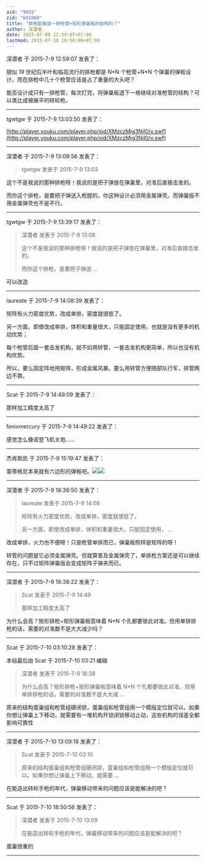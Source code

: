 ```yaml
---
aid: "9025"
zid: "601060"
title: "排枪能做成一排枪管+矩形弹巢板的结构吗？"
author: 深潜者
date: 2015-07-09 12:59:07+07:00
lastmod: 2015-07-10 18:50:00+07:00
---
```


深潜者 于 2015-7-9 12:59:07 发表了：

貌似 19 世纪后半叶和临高流行的排枪都是 N\*N 个枪管+N\*N 个弹巢的弹板设计。而在排枪中几十个枪管应该是占了重量的大头吧？

能否设计成只有一排枪管，每次打完，将弹巢板退下一格继续对准枪管的结构？可以类比成被展平的转轮枪。

---

tgwtgw 于 2015-7-9 13:03:50 发表了：

[http://player.youku.com/player.php/sid/XMzczMjg3NjI0/v.swf](http://player.youku.com/player.php/sid/XMzczMjg3NjI0/v.swf)

---

深潜者 于 2015-7-9 13:08:56 发表了：

> tgwtgw 发表于 2015-7-9 13:03

这个不是我说的那种排枪呀！我说的是把子弹放在弹巢里，对准后直接击发的。

而你这个排枪，是要把子弹送入枪膛的。你这种设计必须用金属弹壳。而弹巢版不用金属弹壳也不是不行。

---

tgwtgw 于 2015-7-9 13:39:17 发表了：

> 深潜者 发表于 2015-7-9 13:08
>
> 这个不是我说的那种排枪呀！我说的是把子弹放在弹巢里，对准后直接击发的。
>
> 而你这个排枪，是要把子弹送 ...

可以改造

---

laureate 于 2015-7-9 14:08:39 发表了：

矩阵有火力密度优势，改成单排，密度就很低了。

另一方面，即使改成单排，体积和重量很大，只能固定使用，也就是没有更多的机动优势；

每个枪管后面一套击发机构，就不如用转管，一套击发机构更简单，所以也没有机构优势。

所以，要么固定阵地用矩阵，形成金属风暴。要么用转管方便随部队行军，排管两边不靠。

---

Scat 于 2015-7-9 14:49:09 发表了：

那样加工精度太高了

---

fenixmercury 于 2015-7-9 14:49:22 发表了：

感觉怎么像诺登飞机关炮……

---

杰肯斯凯 于 2015-7-9 15:19:47 发表了：

蒙蒂格尼本来就有六边形的弹板吧。![](http://images.chinaiiss.com/attachment/send/201205/30/thumb/132630_599.jpg)![](http://images.chinaiiss.com/attachment/send/201205/30/thumb/132630_599.jpg)

---

深潜者 于 2015-7-9 18:36:50 发表了：

> laureate 发表于 2015-7-9 14:08
>
> 矩阵有火力密度优势，改成单排，密度就很低了。
>
> 另一方面，即使改成单排，体积和重量很大，只能固定使用， ...

改成单排，火力也不便呀！只是枪管单排而已，弹巢板照样是矩阵的呀！

转管的问题是它必须金属弹壳。但就算普及金属弹壳了，单排枪方案还是可以继续存在，只不过矩阵弹巢版会变成矩阵子弹夹而已。

---

深潜者 于 2015-7-9 18:38:22 发表了：

> Scat 发表于 2015-7-9 14:49
>
> 那样加工精度太高了

为什么会高？矩形排枪+矩形弹巢板意味着 N\*N 个孔都要彼此对准。但用单排排枪的话，需要的对准数不是大大减少吗？

---

Scat 于 2015-7-10 03:10:28 发表了：

本帖最后由 Scat 于 2015-7-10 03:21 编辑

> 深潜者 发表于 2015-7-9 18:38
>
> 为什么会高？矩形排枪+矩形弹巢板意味着 N\*N 个孔都要彼此对准。但用单排排枪的话，需要的对准数不是大大减 ...

原来的结构蛋巢组和枪管组硬闭锁，蛋巢组和枪管组用一个模版定位就可以。如果你想让弹巢上下移动，就需要有一堆机构开锁闭锁移动止动，这些机构的误差全都影响可靠性

---

深潜者 于 2015-7-10 13:09:18 发表了：

> Scat 发表于 2015-7-10 03:10
>
> 原来的结构蛋巢组和枪管组硬闭锁，蛋巢组和枪管组用一个模版定位就可以。如果你想让弹巢上下移动，就需要 ...

在能造出转轮手枪的年代，弹巢移动带来的问题应该是能解决的吧？

---

Scat 于 2015-7-10 18:50:56 发表了：

> 深潜者 发表于 2015-7-10 13:09
>
> 在能造出转轮手枪的年代，弹巢移动带来的问题应该是能解决的吧？

蛋巢很重的

---
